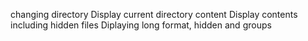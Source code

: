 changing directory
Display current directory content
Display contents including hidden files
Diplaying long format, hidden and groups
